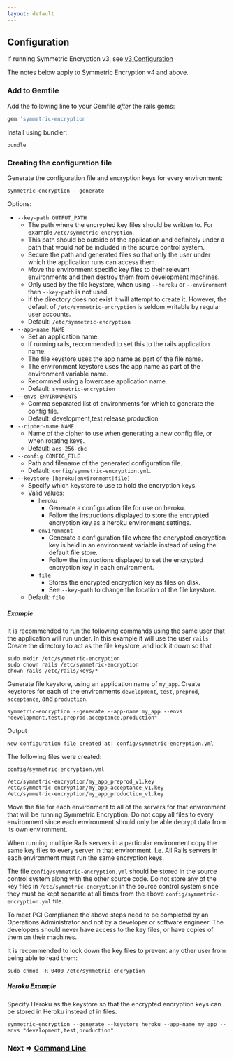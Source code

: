 ```yaml
---
layout: default
---
```


## Configuration

If running Symmetric Encryption v3, see [v3 Configuration](v3_configuration.html)

The notes below apply to Symmetric Encryption v4 and above.

### Add to Gemfile

Add the following line to your Gemfile _after_ the rails gems:

~~~ruby
gem 'symmetric-encryption'
~~~

Install using bundler:

    bundle

### Creating the configuration file

Generate the configuration file and encryption keys for every environment:

    symmetric-encryption --generate 
    
Options:
* `--key-path OUTPUT_PATH`
    * The path where the encrypted key files should be written to.
      For example `/etc/symmetric-encryption`.
    * This path should be outside of the application and definitely under a 
      path that would _not_ be included in the source control system.
    * Secure the path and generated files so that only the user under which the
      application runs can access them.
    * Move the environment specific key files to their relevant environments
      and then destroy them from development machines.
    * Only used by the file keystore, when using `--heroku` or `--environment` then `--key-path` is not used.
    * If the directory does not exist it will attempt to create it. However, the default of `/etc/symmetric-encryption` 
      is seldom writable by regular user accounts.
    * Default: `/etc/symmetric-encryption`
* `--app-name NAME`
    * Set an application name. 
    * If running rails, recommended to set this to the rails application name.
    * The file keystore uses the app name as part of the file name.
    * The environment keystore uses the app name as part of the environment variable name.
    * Recommed using a lowercase application name.
    * Default: `symmetric-encryption`
* `--envs ENVIRONMENTS`
    * Comma separated list of environments for which to generate the config file. 
    * Default: development,test,release,production
* `--cipher-name NAME`
    * Name of the cipher to use when generating a new config file, or when rotating keys. 
    * Default: `aes-256-cbc` 
* `--config CONFIG_FILE`
    * Path and filename of the generated configuration file.
    * Default: `config/symmetric-encryption.yml`.
* `--keystore [heroku|environment|file]`
    * Specify which keystore to use to hold the encryption keys.
    * Valid values:
        * `heroku`
            * Generate a configuration file for use on heroku.
            * Follow the instructions displayed to store the encrypted encryption key
              as a heroku environment settings.
        * `environment`
            * Generate a configuration file where the encrypted encryption key is held in an environment variable
              instead of using the default file store.
            * Follow the instructions displayed to set the encrypted encryption key in each environment.
        * `file`
            * Stores the encrypted encryption key as files on disk. 
            * See `--key-path` to change the location of the file keystore.
    * Default: `file`

##### Example

It is recommended to run the following commands using the same user that the application will run under. In this
example it will use the user `rails`
Create the directory to act as the file keystore, and lock it down so that :

~~~
sudo mkdir /etc/symmetric-encryption
sudo chown rails /etc/symmetric-encryption
chown rails /etc/rails/keys/*
~~~

Generate file keystore, using an application name of `my_app`. Create keystores for each of the environments 
`development`, `test`, `preprod`, `acceptance`, and `production`.

    symmetric-encryption --generate --app-name my_app --envs "development,test,preprod,acceptance,production"
    
Output

    New configuration file created at: config/symmetric-encryption.yml

The following files were created:

~~~
config/symmetric-encryption.yml

/etc/symmetric-encryption/my_app_preprod_v1.key
/etc/symmetric-encryption/my_app_acceptance_v1.key
/etc/symmetric-encryption/my_app_production_v1.key
~~~

Move the file for each environment to all of the servers for that environment that will be running Symmetric Encryption.
Do not copy all files to every environment since each environment should only be able decrypt data from its own environment.

When running multiple Rails servers in a particular environment copy the same key files to every server in that environment. 
I.e. All Rails servers in each environment must run the same encryption keys.

The file `config/symmetric-encryption.yml` should be stored in the source control system along with the other source code.
Do not store any of the key files in `/etc/symmetric-encryption` in the source control system since they must be kept separate
at all times from the above `config/symmetric-encryption.yml` file.

To meet PCI Compliance the above steps need to be completed by an Operations Administrator and not by a developer
or software engineer. The developers should never have access to the key files, or have copies of them on their machines.

It is recommended to lock down the key files to prevent any other user from being able to read them:
~~~
sudo chmod -R 0400 /etc/symmetric-encryption
~~~
  
##### Heroku Example

Specify Heroku as the keystore so that the encrypted encryption keys can be stored in Heroku instead of in files.

    symmetric-encryption --generate --keystore heroku --app-name my_app --envs "development,test,production"

### Next => [Command Line](cli.html)
